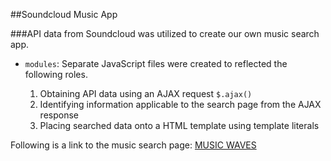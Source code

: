 ##Soundcloud Music App

###API data from Soundcloud was utilized to create our own music search app.

- `modules`: Separate JavaScript files were created to reflected the following roles.

  1. Obtaining API data using an AJAX request `$.ajax()`
  2. Identifying information applicable to the search page from the AJAX response
  3. Placing searched data onto a HTML template using template literals

Following is a link to the music search page:
[MUSIC WAVES](http://tiy-gracelee-music-app.surge.sh/)
